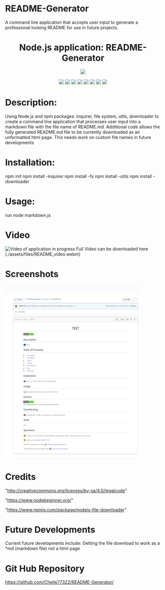 
# README-Generator
A command line application that accepts user input to generate a professional looking README for use in future projects.

<h1 align="center">Node.js application: README-Generator</h1>
   
  
<p align="center">
    <img src="https://img.shields.io/github/repo-size/Chelle77322/README-Generator" />

    
</p>
  
<p align="center">
    <img src="https://img.shields.io/badge/Javascript-yellow" />
    <img src="https://img.shields.io/badge/jQuery-blue"  />
    <img src="https://img.shields.io/badge/-node.js-green" />
    <img src="https://img.shields.io/badge/-inquirer-red" >
     <img src="https://img.shields.io/badge/-downloader-blue" >
      <img src="https://img.shields.io/badge/-filesystem-yellow" >
    <img src="https://img.shields.io/badge/-screencastify-lightgrey" />
    <img src="https://img.shields.io/badge/-json-orange" />
</p>

# Description:
Using Node.js and npm packages: inquirer, file system, utils, downloader to create a command line application that processes user input into a markdown file with the file name of README.md.
Additional code allows the fully generated README.md file to be currently downloaded as an unformatted html page. This needs work on custom file names in future developments

# Installation:
npm init
npm install -inquirer
npm install -fs
npm install -utils
npm install -downloader

# Usage:
run node markdown.js

# Video
![Video of application in progress](./assets/files/mini_readme.gif)
Full Video can be downloaded here (./assets/files/README_video.webm)


# Screenshots
![Image of README download](./assets/files/README_OUTPUT.jpg)


# Credits
"http://creativecommons.org/licenses/by-sa/4.0/legalcode"

"https://www.nodebeginner.org/"

"https://www.npmjs.com/package/nodejs-file-downloader"


# Future Developments
Current future developments include: Getting the file download to work as a *md (markdown file) not a html page





# Git Hub Repository
https://github.com/Chelle77322/README-Generator/


